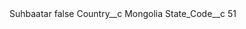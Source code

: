 <?xml version="1.0" encoding="UTF-8"?>
<CustomMetadata xmlns="http://soap.sforce.com/2006/04/metadata" xmlns:xsi="http://www.w3.org/2001/XMLSchema-instance" xmlns:xsd="http://www.w3.org/2001/XMLSchema">
    <label>Suhbaatar</label>
    <protected>false</protected>
    <values>
        <field>Country__c</field>
        <value xsi:type="xsd:string">Mongolia</value>
    </values>
    <values>
        <field>State_Code__c</field>
        <value xsi:type="xsd:string">51</value>
    </values>
</CustomMetadata>
